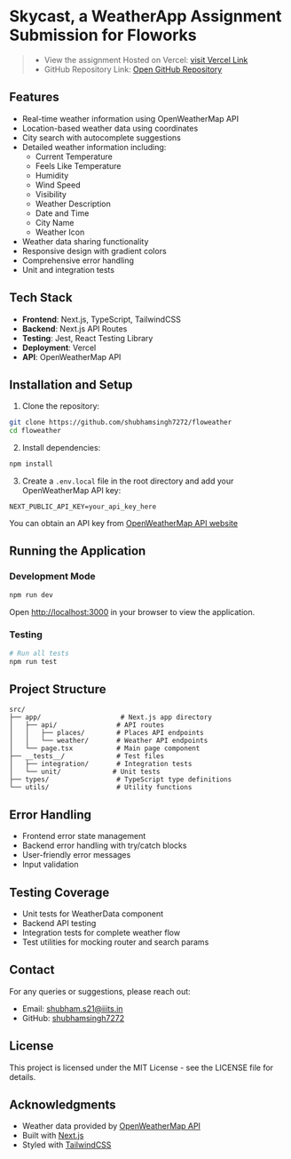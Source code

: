 # Skycast, a WeatherApp Assignment Submission for Floworks

> - View the assignment Hosted on Vercel: [visit Vercel Link](https://floweather-9tbart2q7-shubhamsingh7272s-projects.vercel.app/)
> - GitHub Repository Link: [Open GitHub Repository](https://github.com/shubhamsingh7272/floweather)

## Features

- Real-time weather information using OpenWeatherMap API
- Location-based weather data using coordinates
- City search with autocomplete suggestions
- Detailed weather information including:
  - Current Temperature
  - Feels Like Temperature
  - Humidity
  - Wind Speed
  - Visibility
  - Weather Description
  - Date and Time
  - City Name
  - Weather Icon
- Weather data sharing functionality
- Responsive design with gradient colors
- Comprehensive error handling
- Unit and integration tests

## Tech Stack

- **Frontend**: Next.js, TypeScript, TailwindCSS
- **Backend**: Next.js API Routes
- **Testing**: Jest, React Testing Library
- **Deployment**: Vercel
- **API**: OpenWeatherMap API

## Installation and Setup

1. Clone the repository:
```bash
git clone https://github.com/shubhamsingh7272/floweather
cd floweather
```

2. Install dependencies:
```bash
npm install
```

3. Create a `.env.local` file in the root directory and add your OpenWeatherMap API key:
```env
NEXT_PUBLIC_API_KEY=your_api_key_here
```

You can obtain an API key from [OpenWeatherMap API website](https://openweathermap.org/current)

## Running the Application

### Development Mode
```bash
npm run dev
```
Open [http://localhost:3000](http://localhost:3000) in your browser to view the application.

### Testing
```bash
# Run all tests
npm run test
```

## Project Structure
```
src/
├── app/                    # Next.js app directory
│   ├── api/               # API routes
│   │   ├── places/        # Places API endpoints
│   │   └── weather/       # Weather API endpoints
│   └── page.tsx           # Main page component
├── __tests__/             # Test files
│   ├── integration/       # Integration tests
│   └── unit/             # Unit tests
├── types/                 # TypeScript type definitions
└── utils/                 # Utility functions
```

## Error Handling

- Frontend error state management
- Backend error handling with try/catch blocks
- User-friendly error messages
- Input validation

## Testing Coverage

- Unit tests for WeatherData component
- Backend API testing
- Integration tests for complete weather flow
- Test utilities for mocking router and search params

## Contact

For any queries or suggestions, please reach out:
- Email: shubham.s21@iiits.in
- GitHub: [shubhamsingh7272]([https://github.com/shubhamsingh7272](https://github.com/shubhamsingh7272))

## License

This project is licensed under the MIT License - see the LICENSE file for details.

## Acknowledgments

- Weather data provided by [OpenWeatherMap API](https://openweathermap.org/)
- Built with [Next.js](https://nextjs.org/)
- Styled with [TailwindCSS](https://tailwindcss.com/)
